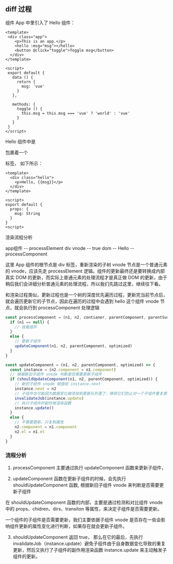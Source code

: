 ## diff 过程

组件 App 中里引入了 Hello 组件：

```vue
<template>
 <div class="app">
    <p>This is an app.</p>
    <hello :msg="msg"></hello>
    <button @click="toggle">Toggle msg</button>
  </div>
</template>

<script>
 export default {
   data () {
     return {
       msg: 'vue'
     }
   },

   methods: {
     toggle () {
       this.msg = this.msg === 'vue' ? 'world' : 'vue'
     }
   }
 }
</script>
```

Hello 组件中是 <div> 包裹着一个 <p> 标签， 如下所示：

```vue
<template>
  <div class="hello">
    <p>Hello, {{msg}}</p>
  </div>
</template>

<script>
export default {
  props: {
    msg: String
  }
}
<script>
```

渲染流程分析

app组件 -- processElement div vnode -- true dom -- Hello -- processComponent

这里 App 组件的根节点是 div 标签，重新渲染的子树 vnode 节点是一个普通元素的 vnode，应该先走 processElement 逻辑。组件的更新最终还是要转换成内部真实 DOM 的更新，而实际上普通元素的处理流程才是真正做 DOM 的更新，由于稍后我们会详细分析普通元素的处理流程，所以我们先跳过这里，继续往下看。

和渲染过程类似，更新过程也是一个树的深度优先遍历过程，更新完当前节点后，就会遍历更新它的子节点，因此在遍历的过程中会遇到 hello 这个组件 vnode 节点，就会执行到 processComponent 处理逻辑

```js
const processComponent = (n1, n2, contianer, parentComponent, parentSuspense, isSvg, optimized) => {
  if (n1 == null) {
    // 挂载组件
  }
  else {
    // 更新子组件
    updateComponent(n1, n2, parentComponent, optimized)
  }
}

const updateComponent = (n1, n2, parentComponent, optimized) => {
  const instance = (n2.component = n1.component)
  // 根据新旧子组件 vnode 判断是否需要更新子组件
  if (shouldUpdateComponent(n1, n2, parentComponent, optimized)) {
    // 新的子组件 vnode 赋值给 instance.next
    instance.next = n2
    // 子组件也可能因为数据变化被添加到更新队列里了，移除它们防止对一个子组件重复更新
    invalidateJob(instance.update)
    // 执行子组件的副作用渲染函数
    instance.update()
  }
  else {
    // 不需要更新，只复制属性
    n2.component = n1.component
    n2.el = n1.el
  }
}
```

### 流程分析

1. processComponent 主要通过执行 updateComponent 函数来更新子组件，

2. updateComponent 函数在更新子组件的时候，会先执行 shouldUpdateComponent 函数, 根据新旧子组件 vnode 来判断是否需要更新子组件

在 shouldUpdateComponent 函数的内部，主要是通过检测和对比组件 vnode 中的 props、chidren、dirs、transiton 等属性，来决定子组件是否需要更新。

 一个组件的子组件是否需要更新，我们主要依据子组件 vnode 是否存在一些会影响组件更新的属性变化进行判断，如果存在就会更新子组件。

3. shouldUpdateComponent 返回 true， 那么在它的最后，先执行 invalidateJob（instance.update）避免子组件由于自身数据变化导致的重复更新，然后又执行了子组件的副作用渲染函数 instance.update 来主动触发子组件的更新。


